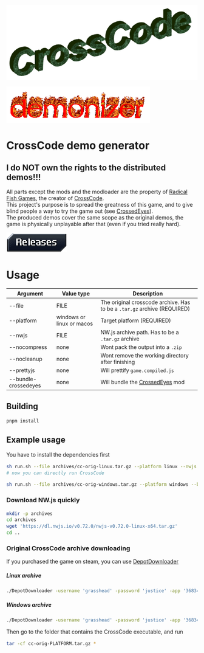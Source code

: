 <!-- markdownlint-disable MD041 MD013 MD024 MD001 MD045 MD026 -->

![CrossCode](/src/img1.png)  

![demonizer](/src/gif1.gif)

# CrossCode demo generator

## I do NOT own the rights to the distributed demos!!!

All parts except the mods and the modloader are the property of [Radical Fish Games](https://www.radicalfishgames.com), the creator of [CrossCode](https://www.cross-code.com).  
This project's purpose is to spread the greatness of this game, and to give blind people a way to try the game out (see [CrossedEyes](https://github.com/CCDirectLink/CrossedEyes)).  
The produced demos cover the same scope as the original demos, the game is physically unplayable after that (even if you tried really hard).  

[![Releases](https://github.com/CCDirectLink/organization/blob/master/assets/badges/releases%402x.png)](https://github.com/krypciak/crosscode-demonizer/releases/latest/)

# Usage

| Argument | Value type | Description |
| --- | --- | --- |
| --file | FILE | The original crosscode archive. Has to be a `.tar.gz` archive (REQUIRED) |
| --platform | windows or linux or macos | Target platform (REQUIRED) |
| --nwjs | FILE | NW.js archive path. Has to be a `.tar.gz` archive |
| --nocompress | none | Wont pack the output into a `.zip` |
| --nocleanup | none | Wont remove the working directory after finishing |
| --prettyjs | none | Will prettify `game.compiled.js` |
| --bundle-crossedeyes | none | Will bundle the [CrossedEyes](https://github.com/CCDirectLink/CrossedEyes) mod |


## Building

```bash
pnpm install
```

## Example usage

You have to install the dependencies first

```bash
sh run.sh --file archives/cc-orig-linux.tar.gz --platform linux --nwjs archives/nwjs-sdk-v0.72.0-linux-x64.tar.gz --nocleanup --prettyjs
# now you can directly run CrossCode
```

```bash
sh run.sh --file archives/cc-orig-windows.tar.gz --platform windows --bundle-crossedeyes
```

### Download NW.js quickly

```bash
mkdir -p archives
cd archives
wget 'https://dl.nwjs.io/v0.72.0/nwjs-v0.72.0-linux-x64.tar.gz'
cd ..
```

### Original CrossCode archive downloading

If you purchased the game on steam, you can use [DepotDownloader](https://github.com/SteamRE/DepotDownloader)  

##### Linux archive

```bash
./DepotDownloader -username 'grasshead' -password 'justice' -app '368340' -depot '368343' -manifest '1605626617428248393'
```

##### Windows archive

```bash
./DepotDownloader -username 'grasshead' -password 'justice' -app '368340' -depot '368349'
```

Then go to the folder that contains the CrossCode executable, and run

```bash
tar -cf cc-orig-PLATFORM.tar.gz *
```
